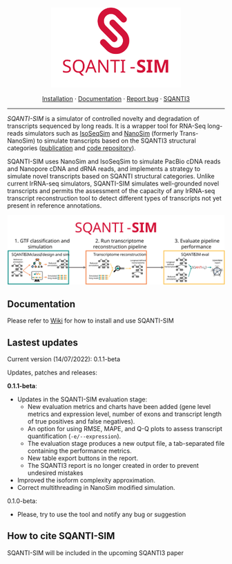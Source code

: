 <p align="center">
  <img src="https://github.com/jmestret/SQANTI-SIM/blob/main/docs/SQANTI-SIM_logo.svg" alt="" width="300">
</p>

<p align="center">
  <a href="https://github.com/jmestret/SQANTI-SIM/wiki/Requirements-and-installation">Installation</a>
  ·
  <a href="https://github.com/jmestret/SQANTI-SIM/wiki">Documentation</a>
  ·
  <a href="https://github.com/jmestret/SQANTI-SIM/issues">Report bug</a>
  ·
  <a href="https://github.com/ConesaLab/SQANTI3">SQANTI3</a>
</p>

***

*SQANTI-SIM* is a simulator of controlled novelty and degradation of transcripts sequenced by long reads. It is a wrapper tool for RNA-Seq long-reads simulators such as [IsoSeqSim](https://github.com/yunhaowang/IsoSeqSim) and [NanoSim](https://github.com/bcgsc/NanoSim) (formerly Trans-NanoSim) to simulate transcripts based on the SQANTI3 structural categories ([publication](https://www.ncbi.nlm.nih.gov/pmc/articles/PMC5848618/) and [code repository](https://github.com/ConesaLab/SQANTI3)).

SQANTI-SIM uses NanoSim and IsoSeqSim to simulate PacBio cDNA reads and Nanopore cDNA and dRNA reads, and implements a strategy to simulate novel transcripts based on SQANTI structural categories. Unlike current lrRNA-seq simulators, SQANTI-SIM simulates well-grounded novel transcripts and permits the assessment of the capacity of any lrRNA-seq transcript reconstruction tool to detect different types of transcripts not yet present in reference annotations.

![small_workflow](https://github.com/jmestret/SQANTI-SIM/blob/main/docs/small_workflow.svg)

## Documentation

Please refer to [Wiki](https://github.com/jmestret/SQANTI-SIM/wiki) for how to install and use SQANTI-SIM 

## Lastest updates

Current version (14/07/2022): 0.1.1-beta

Updates, patches and releases:

**0.1.1-beta**:
- Updates in the SQANTI-SIM evaluation stage:
	- New evaluation metrics and charts have been added  (gene level metrics and expression level, number of exons and transcript length of true positives and false negatives).
	- An option for using RMSE, MAPE, and Q-Q plots to assess transcript quantification (`-e/--expression`).
	- The evaluation stage produces a new output file, a tab-separated file containing the performance metrics.
	- New table export buttons in the report.
	- The SQANTI3 report is no longer created in order to prevent undesired mistakes 
- Improved the isoform complexity approximation.
- Correct multithreading in NanoSim modified simulation.

0.1.0-beta:
- Please, try to use the tool and notify any bug or suggestion

## How to cite SQANTI-SIM

SQANTI-SIM will be included in the upcoming SQANTI3 paper
